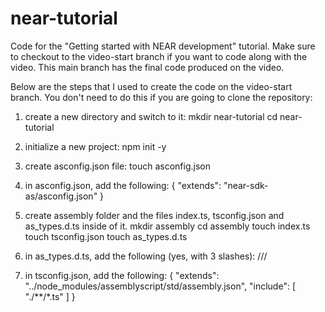 # near-tutorial

Code for the "Getting started with NEAR development" tutorial.
Make sure to checkout to the video-start branch if you want to code along with the video.
This main branch has the final code produced on the video.

Below are the steps that I used to create the code on the video-start branch. You don't need to do this if you are going to clone the repository:

1) create a new directory and switch to it:
mkdir near-tutorial
cd near-tutorial

2) initialize a new project:
npm init -y

3) create asconfig.json file:
touch asconfig.json

4) in asconfig.json, add the following:
{
  "extends": "near-sdk-as/asconfig.json"
}

5) create assembly folder and the files index.ts, tsconfig.json and as_types.d.ts inside of it.
mkdir assembly
cd assembly
touch index.ts
touch tsconfig.json
touch as_types.d.ts

6) in as_types.d.ts, add the following (yes, with 3 slashes):
/// <reference types="near-sdk-as/assembly/as_types" />

7) in tsconfig.json, add the following:
{
  "extends": "../node_modules/assemblyscript/std/assembly.json",
  "include": [
    "./**/*.ts"
  ]
}